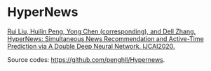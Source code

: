 # HyperNews
<a href="https://www.ijcai.org/proceedings/2020/482">Rui Liu, Huilin Peng, Yong Chen (corresponding), and Dell Zhang. HyperNews: Simultaneous News Recommendation and Active-Time Prediction via A Double Deep Neural Network. IJCAI2020.</a>

Source codes: https://github.com/penghll/Hypernews.
